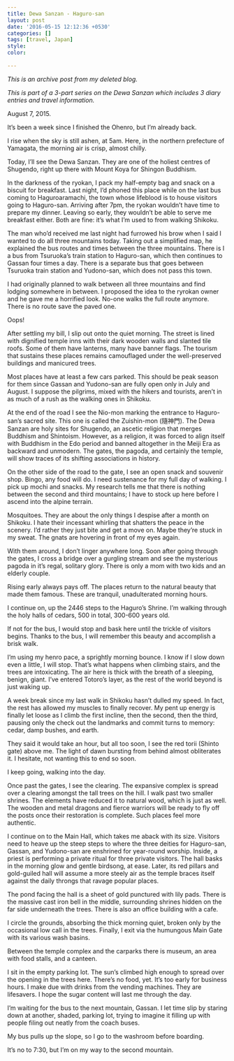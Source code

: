 ```yaml
---
title: Dewa Sanzan - Haguro-san
layout: post
date: '2016-05-15 12:12:36 +0530'
categories: []
tags: [travel, Japan]
style: 
color: 
    
---
```


*This is an archive post from my deleted blog.*

_This is part of a 3-part series on the Dewa Sanzan which includes 3 diary entries and travel information._

August 7, 2015.

It’s been a week since I finished the Ohenro, but I’m already back.

I rise when the sky is still ashen, at 5am. Here, in the northern prefecture of Yamagata, the morning air is crisp, almost chilly.

Today, I’ll see the Dewa Sanzan. They are one of the holiest centres of Shugendo, right up there with Mount Koya for Shingon Buddhism.

In the darkness of the ryokan, I pack my half-empty bag and snack on a biscuit for breakfast. Last night, I’d phoned this place while on the last bus coming to Haguroaramachi, the town whose lifeblood is to house visitors going to Haguro-san. Arriving after 7pm, the ryokan wouldn’t have time to prepare my dinner. Leaving so early, they wouldn’t be able to serve me breakfast either. Both are fine: it’s what I’m used to from walking Shikoku.

The man who’d received me last night had furrowed his brow when I said I wanted to do all three mountains today. Taking out a simplified map, he explained the bus routes and times between the three mountains. There is I a bus from Tsuruoka’s train station to Haguro-san, which then continues to Gassan four times a day. There is a separate bus that goes between Tsuruoka train station and Yudono-san, which does not pass this town.

I had originally planned to walk between all three mountains and find lodging somewhere in between. I proposed the idea to the ryrokan owner and he gave me a horrified look. No-one walks the full route anymore. There is no route save the paved one.

Oops!

After settling my bill, I slip out onto the quiet morning. The street is lined with dignified temple inns with their dark wooden walls and slanted tile roofs. Some of them have lanterns, many have banner flags. The tourism that sustains these places remains camouflaged under the well-preserved buildings and manicured trees.

Most places have at least a few cars parked. This should be peak season for them since Gassan and Yudono-san are fully open only in July and August. I suppose the pilgrims, mixed with the hikers and tourists, aren’t in as much of a rush as the walking ones in Shikoku.

At the end of the road I see the Nio-mon marking the entrance to Haguro-san’s sacred site. This one is called the Zuishin-mon (隨神門). The Dewa Sanzan are holy sites for Shugendo, an ascetic religion that merges Buddhism and Shintoism. However, as a religion, it was forced to align itself with Buddhism in the Edo period and banned altogether in the Meiji Era as backward and unmodern. The gates, the pagoda, and certainly the temple, will show traces of its shifting associations in history.

On the other side of the road to the gate, I see an open snack and souvenir shop. Bingo, any food will do. I need sustenance for my full day of walking. I pick up mochi and snacks. My research tells me that there is nothing between the second and third mountains; I have to stock up here before I ascend into the alpine terrain.

Mosquitoes. They are about the only things I despise after a month on Shikoku. I hate their incessant whirling that shatters the peace in the scenery. I’d rather they just bite and get a move on. Maybe they’re stuck in my sweat. The gnats are hovering in front of my eyes again.

With them around, I don’t linger anywhere long. Soon after going through the gates, I cross a bridge over a gurgling stream and see the mysterious pagoda in it’s regal, solitary glory. There is only a mom with two kids and an elderly couple.

Rising early always pays off. The places return to the natural beauty that made them famous. These are tranquil, unadulterated morning hours.

I continue on, up the 2446 steps to the Haguro’s Shrine. I’m walking through the holy halls of cedars, 500 in total, 300-600 years old.

If not for the bus, I would stop and bask here until the trickle of visitors begins. Thanks to the bus, I will remember this beauty and accomplish a brisk walk.

I’m using my henro pace, a sprightly morning bounce. I know if I slow down even a little, I will stop. That’s what happens when climbing stairs, and the trees are intoxicating. The air here is thick with the breath of a sleeping, benign, giant. I’ve entered Totoro’s layer, as the rest of the world beyond is just waking up.

A week break since my last walk in Shikoku hasn’t dulled my speed. In fact, the rest has allowed my muscles to finally recover. My pent up energy is finally let loose as I climb the first incline, then the second, then the third, pausing only the check out the landmarks and commit turns to memory: cedar, damp bushes, and earth.

They said it would take an hour, but all too soon, I see the red torii (Shinto gate) above me. The light of dawn bursting from behind almost obliterates it. I hesitate, not wanting this to end so soon.

I keep going, walking into the day.

Once past the gates, I see the clearing. The expansive complex is spread over a clearing amongst the tall trees on the hill. I walk past two smaller shrines. The elements have reduced it to natural wood, which is just as well. The wooden and metal dragons and fierce warriors will be ready to fly off the posts once their restoration is complete. Such places feel more authentic.

I continue on to the Main Hall, which takes me aback with its size. Visitors need to heave up the steep steps to where the three deities for Haguro-san, Gassan, and Yudono-san are enshrined for year-round worship. Inside, a priest is performing a private ritual for three private visitors. The hall basks in the morning glow and gentle birdsong, at ease. Later, its red pillars and gold-guiled hall will assume a more steely air as the temple braces itself against the daily throngs that ravage popular places.

The pond facing the hall is a sheet of gold punctured with lily pads. There is the massive cast iron bell in the middle, surrounding shrines hidden on the far side underneath the trees. There is also an office building with a cafe.

I circle the grounds, absorbing the thick morning quiet, broken only by the occasional low call in the trees. Finally, I exit via the humungous Main Gate with its various wash basins.

Between the temple complex and the carparks there is museum, an area with food stalls, and a canteen.

I sit in the empty parking lot. The sun’s climbed high enough to spread over the opening in the trees here. There’s no food, yet. It’s too early for business hours. I make due with drinks from the vending machines. They are lifesavers. I hope the sugar content will last me through the day.

I’m waiting for the bus to the next mountain, Gassan. I let time slip by staring down at another, shaded, parking lot, trying to imagine it filling up with people filing out neatly from the coach buses.

My bus pulls up the slope, so I go to the washroom before boarding.

It’s no to 7:30, but I’m on my way to the second mountain.